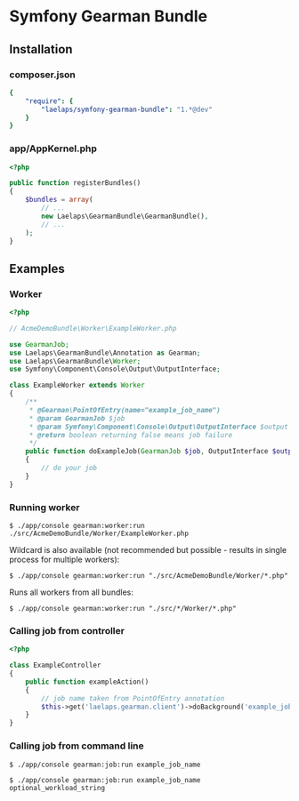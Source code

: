 # Symfony Gearman Bundle

## Installation

### composer.json

``` yaml
{
    "require": {
        "laelaps/symfony-gearman-bundle": "1.*@dev"
    }
}
```

### app/AppKernel.php

``` php
<?php

public function registerBundles()
{
    $bundles = array(
        // ...
        new Laelaps\GearmanBundle\GearmanBundle(),
        // ...
    );
}
```

## Examples

### Worker

``` php
<?php

// AcmeDemoBundle\Worker\ExampleWorker.php

use GearmanJob;
use Laelaps\GearmanBundle\Annotation as Gearman;
use Laelaps\GearmanBundle\Worker;
use Symfony\Component\Console\Output\OutputInterface;

class ExampleWorker extends Worker
{
    /**
     * @Gearman\PointOfEntry(name="example_job_name")
     * @param GearmanJob $job
     * @param Symfony\Component\Console\Output\OutputInterface $output
     * @return boolean returning false means job failure
     */
    public function doExampleJob(GearmanJob $job, OutputInterface $output)
    {
        // do your job
    }
}
```

### Running worker

```
$ ./app/console gearman:worker:run ./src/AcmeDemoBundle/Worker/ExampleWorker.php
```

Wildcard is also available (not recommended but possible - results in single process for multiple workers):

```
$ ./app/console gearman:worker:run "./src/AcmeDemoBundle/Worker/*.php"
```

Runs all workers from all bundles:

```
$ ./app/console gearman:worker:run "./src/*/Worker/*.php"
```

### Calling job from controller

``` php
<?php

class ExampleController
{
    public function exampleAction()
    {
        // job name taken from PointOfEntry annotation
        $this->get('laelaps.gearman.client')->doBackground('example_job_name', $optionalWorkload = '');
    }
}
```

### Calling job from command line

```
$ ./app/console gearman:job:run example_job_name
```

```
$ ./app/console gearman:job:run example_job_name optional_workload_string
```
